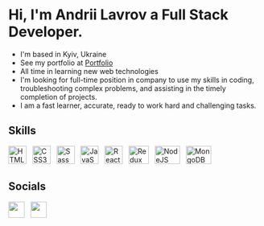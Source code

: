 # Hi, I'm Andrii Lavrov a Full Stack Developer.
+ I'm based in Kyiv, Ukraine
+ See my portfolio at <a target="_blank" rel="noreferrer" href='https://andrii-lavrov.vercel.app/'>Portfolio</a>
+ All time in learning new web technologies
+ I'm looking for full-time position in company to use my skills in coding, troubleshooting complex problems, and assisting in the timely completion of projects.
+ I am a fast learner, accurate, ready to work hard and challenging tasks.

## Skills

<p align="left">
<img src="https://raw.githubusercontent.com/danielcranney/readme-generator/main/public/icons/skills/html5-colored.svg" width="36" height="36" alt="HTML5" title="HTML5"/> &nbsp;
<img src="https://raw.githubusercontent.com/danielcranney/readme-generator/main/public/icons/skills/css3-colored.svg" width="36" height="36" alt="CSS3" title="CSS3"/> &nbsp;
<img src="https://raw.githubusercontent.com/danielcranney/readme-generator/main/public/icons/skills/sass-colored.svg" width="36" height="36" alt="Sass" title="Sass"/> &nbsp;  
<img src="https://raw.githubusercontent.com/danielcranney/readme-generator/main/public/icons/skills/javascript-colored.svg" width="36" height="36" alt="JavaScript" title="JavaScript"/> &nbsp;
<img src="https://raw.githubusercontent.com/danielcranney/readme-generator/main/public/icons/skills/react-colored.svg" width="36" height="36" alt="React" title="React"/> &nbsp;
<img src="https://cdn.worldvectorlogo.com/logos/redux.svg" width="40" height="36" alt="Redux" title="Redux"/> &nbsp;
<img src="https://upload.wikimedia.org/wikipedia/commons/thumb/d/d9/Node.js_logo.svg/1280px-Node.js_logo.svg.png" width="50" height="36" alt="NodeJS" title="NodeJS"/> &nbsp;
<img src="https://findlogovector.com/wp-content/uploads/2022/04/mongodb-logo-vector-2022.png" width="50" height="36" alt="MongoDB" title="MongoDB"/> &nbsp;

## Socials

<p align="left"> 
<a href="https://www.linkedin.com/in/lavrov-andrii/" target="_blank" rel="noreferrer"><img src="https://raw.githubusercontent.com/danielcranney/readme-generator/main/public/icons/socials/linkedin.svg" width="32" height="32" /></a> &nbsp;
<a href="https://t.me/Lavrovs_A" target="_blank" rel="noreferrer"><img src="https://upload.wikimedia.org/wikipedia/commons/thumb/8/82/Telegram_logo.svg/2048px-Telegram_logo.svg.png" width="32" height="32" /></a> </p>
